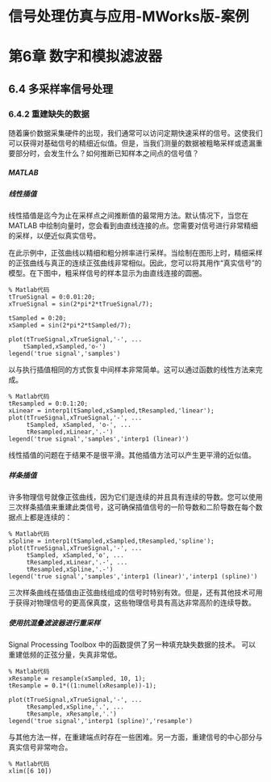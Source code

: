# 信号处理仿真与应用-MWorks版-案例

# 第6章 数字和模拟滤波器

## 6.4 多采样率信号处理

### 6.4.2 重建缺失的数据

随着廉价数据采集硬件的出现，我们通常可以访问定期快速采样的信号。这使我们可以获得对基础信号的精细近似值。但是，当我们测量的数据被粗略采样或遗漏重要部分时，会发生什么？如何推断已知样本之间点的信号值？

##### MATLAB

##### 线性插值

线性插值是迄今为止在采样点之间推断值的最常用方法。默认情况下，当您在 MATLAB 中绘制向量时，您会看到由直线连接的点。您需要对信号进行非常精细的采样，以便近似真实信号。

在此示例中，正弦曲线以精细和粗分辨率进行采样。当绘制在图形上时，精细采样的正弦曲线与真正的连续正弦曲线非常相似。因此，您可以将其用作“真实信号”的模型。在下图中，粗采样信号的样本显示为由直线连接的圆圈。

```
% Matlab代码
tTrueSignal = 0:0.01:20;
xTrueSignal = sin(2*pi*2*tTrueSignal/7);

tSampled = 0:20;
xSampled = sin(2*pi*2*tSampled/7);

plot(tTrueSignal,xTrueSignal,'-', ...
    tSampled,xSampled,'o-')
legend('true signal','samples')
```

以与执行插值相同的方式恢复中间样本非常简单。这可以通过函数的线性方法来完成。

```
% Matlab代码
tResampled = 0:0.1:20;
xLinear = interp1(tSampled,xSampled,tResampled,'linear');
plot(tTrueSignal,xTrueSignal,'-', ...
     tSampled, xSampled, 'o-', ...
     tResampled,xLinear,'.-')
legend('true signal','samples','interp1 (linear)')
```

线性插值的问题在于结果不是很平滑。其他插值方法可以产生更平滑的近似值。

##### 样条插值

许多物理信号就像正弦曲线，因为它们是连续的并且具有连续的导数。您可以使用三次样条插值来重建此类信号，这可确保插值信号的一阶导数和二阶导数在每个数据点上都是连续的：

```
% Matlab代码
xSpline = interp1(tSampled,xSampled,tResampled,'spline');
plot(tTrueSignal,xTrueSignal,'-', ...
     tSampled, xSampled,'o', ...
     tResampled,xLinear,'.-', ...
     tResampled,xSpline,'.-')
legend('true signal','samples','interp1 (linear)','interp1 (spline)')
```

三次样条曲线在插值由正弦曲线组成的信号时特别有效。但是，还有其他技术可用于获得对物理信号的更高保真度，这些物理信号具有高达非常高阶的连续导数。

##### 使用抗混叠滤波器进行重采样

Signal Processing Toolbox 中的函数提供了另一种填充缺失数据的技术。 可以重建低频的正弦分量，失真非常低。

```
% Matlab代码
xResample = resample(xSampled, 10, 1);
tResample = 0.1*((1:numel(xResample))-1);

plot(tTrueSignal,xTrueSignal,'-', ...
     tResampled,xSpline,'.', ...
     tResample, xResample,'.')
legend('true signal','interp1 (spline)','resample')
```

与其他方法一样，在重建端点时存在一些困难。另一方面，重建信号的中心部分与真实信号非常吻合。

```
% Matlab代码
xlim([6 10])
```


